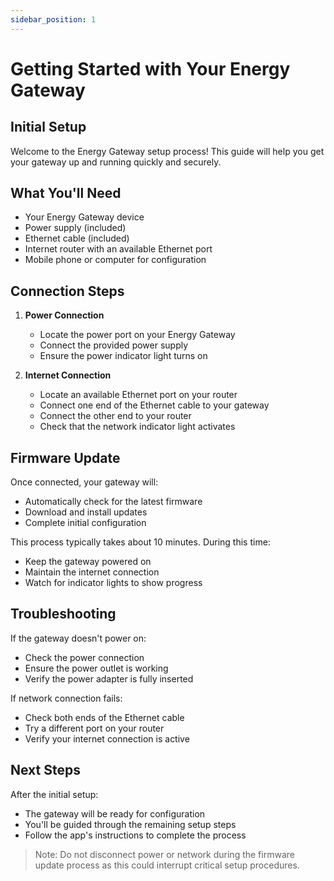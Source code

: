 ```yaml
---
sidebar_position: 1
---
```


# Getting Started with Your Energy Gateway

## Initial Setup

Welcome to the Energy Gateway setup process! This guide will help you get your gateway up and running quickly and securely.

## What You'll Need

- Your Energy Gateway device
- Power supply (included)
- Ethernet cable (included)
- Internet router with an available Ethernet port
- Mobile phone or computer for configuration

## Connection Steps

1. **Power Connection**
   - Locate the power port on your Energy Gateway
   - Connect the provided power supply
   - Ensure the power indicator light turns on

2. **Internet Connection**
   - Locate an available Ethernet port on your router
   - Connect one end of the Ethernet cable to your gateway
   - Connect the other end to your router
   - Check that the network indicator light activates

## Firmware Update

Once connected, your gateway will:
- Automatically check for the latest firmware
- Download and install updates
- Complete initial configuration

This process typically takes about 10 minutes. During this time:
- Keep the gateway powered on
- Maintain the internet connection
- Watch for indicator lights to show progress

## Troubleshooting

If the gateway doesn't power on:
- Check the power connection
- Ensure the power outlet is working
- Verify the power adapter is fully inserted

If network connection fails:
- Check both ends of the Ethernet cable
- Try a different port on your router
- Verify your internet connection is active

## Next Steps

After the initial setup:
- The gateway will be ready for configuration
- You'll be guided through the remaining setup steps
- Follow the app's instructions to complete the process

> Note: Do not disconnect power or network during the firmware update process as this could interrupt critical setup procedures.